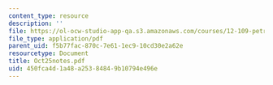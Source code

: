 ```yaml
---
content_type: resource
description: ''
file: https://ol-ocw-studio-app-qa.s3.amazonaws.com/courses/12-109-petrology-fall-2005/450fca4d1a48a25384849b10794e496e_Oct25notes.pdf
file_type: application/pdf
parent_uid: f5b77fac-870c-7e61-1ec9-10cd30e2a62e
resourcetype: Document
title: Oct25notes.pdf
uid: 450fca4d-1a48-a253-8484-9b10794e496e
---
```

